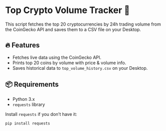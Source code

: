 # Top Crypto Volume Tracker 🚀

This script fetches the top 20 cryptocurrencies by 24h trading volume from the CoinGecko API and saves them to a CSV file on your Desktop.

## 🔥 Features
- Fetches live data using the CoinGecko API.
- Prints top 20 coins by volume with price & volume info.
- Saves historical data to `top_volume_history.csv` on your Desktop.

## 📦 Requirements
- Python 3.x
- `requests` library

Install `requests` if you don’t have it:
```bash
pip install requests
